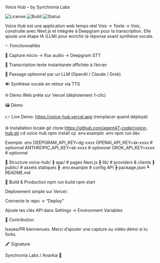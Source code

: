Voice Hub – by Synchronia Labs


![License](https://img.shields.io/badge/license-MIT-green)
![Build](https://img.shields.io/badge/build-passing-brightgreen)
![Status](https://img.shields.io/badge/status-active-success)


Voice Hub est une application web temps réel Voix → Texte → Voix, construite avec Next.js et intégrée à Deepgram pour la transcription. Elle ajoute une étape IA (LLM) pour enrichir la réponse avant synthèse vocale.

✨ Fonctionnalités

🎤 Capture micro → flux audio → Deepgram STT

📝 Transcription texte instantanée affichée à l’écran

🤖 Passage optionnel par un LLM (OpenAI / Claude / Grok)

🔊 Synthèse vocale en retour via TTS

🌐 Démo Web prête sur Vercel (déploiement 1-clic)

🖼️ Démo

👉 Live Demo: https://voice-hub.vercel.app
 (remplacer quand déployé)


⚙️ Installation locale
git clone https://github.com/agent47-coder/voice-hub.git
cd voice-hub
npm install
cp .env.example .env
npm run dev

Exemple .env
DEEPGRAM_API_KEY=dg-xxxx
OPENAI_API_KEY=sk-xxxx       # optionnel
ANTHROPIC_API_KEY=sk-xxxx    # optionnel
GROK_API_KEY=xxxx            # optionnel

📂 Structure
voice-hub/
 ┣ app/           # pages Next.js
 ┣ lib/           # providers & clients
 ┣ public/        # assets statiques
 ┣ .env.example   # config API
 ┣ package.json
 ┗ README.md

🚀 Build & Production
npm run build
npm start


Déploiement simple sur Vercel :

Connecte le repo → “Deploy”

Ajoute tes clés API dans Settings → Environment Variables

🤝 Contribution

Issues/PR bienvenues.
Merci d’ajouter une capture ou vidéo démo si tu forks.

🖋️ Signature

Synchronia Labs / Anarkia 💚
